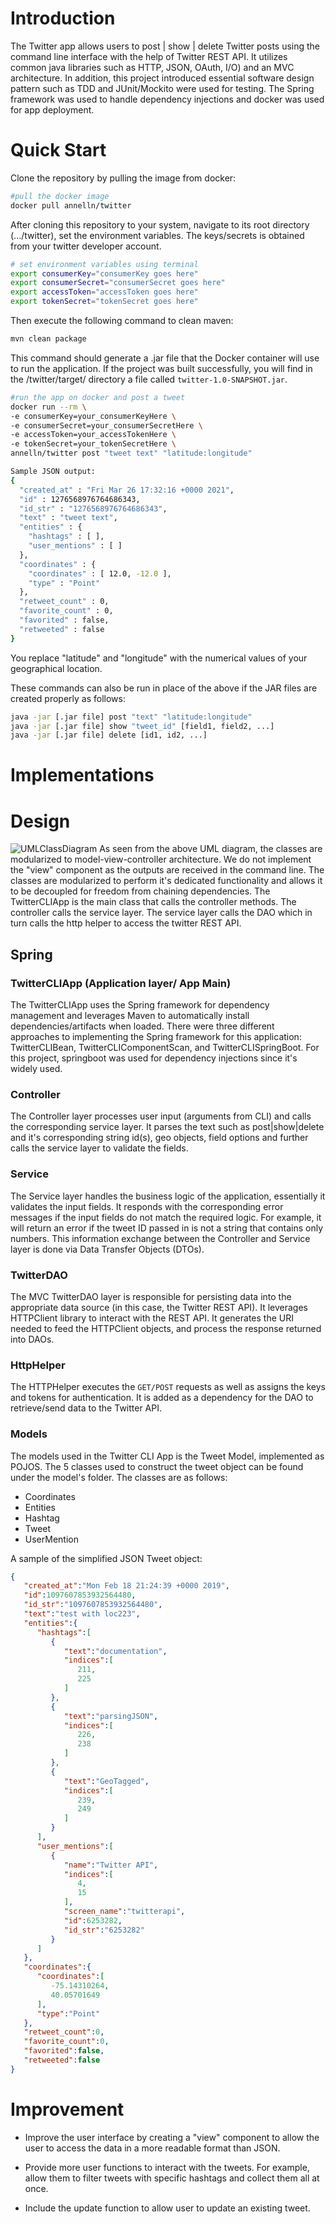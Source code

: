 # Introduction
The Twitter app allows users to post | show | delete Twitter posts using the command line interface 
with the help of Twitter REST API. It utilizes common java libraries such as HTTP, JSON, OAuth, I/O) 
and an MVC architecture. In addition, this project introduced essential software design pattern
such as TDD and JUnit/Mockito were used for testing. The Spring framework was used to handle 
dependency injections and docker was used for app deployment.

# Quick Start
Clone the repository by pulling the image from docker:
```bash
#pull the docker image
docker pull annelln/twitter   
```
After cloning this repository to your system, navigate to its root directory (.../twitter), 
set the environment variables. The keys/secrets is obtained from your twitter developer account.
```bash
# set environment variables using terminal
export consumerKey="consumerKey goes here"
export consumerSecret="consumerSecret goes here"
export accessToken="accessToken goes here"
export tokenSecret="tokenSecret goes here"
```
Then execute the following command to clean maven:
```bash
mvn clean package
```
This command should generate a .jar file that the Docker container will use to run the application. 
If the project was built successfully, you will find in the /twitter/target/ directory a file called
`twitter-1.0-SNAPSHOT.jar`.

```bash
#run the app on docker and post a tweet
docker run --rm \
-e consumerKey=your_consumerKeyHere \
-e consumerSecret=your_consumerSecretHere \
-e accessToken=your_accessTokenHere \
-e tokenSecret=your_tokenSecretHere \
annelln/twitter post "tweet text" "latitude:longitude"

Sample JSON output:
{
  "created_at" : "Fri Mar 26 17:32:16 +0000 2021",
  "id" : 1276568976764686343,
  "id_str" : "1276568976764686343",
  "text" : "tweet text",
  "entities" : {
    "hashtags" : [ ],
    "user_mentions" : [ ]
  },
  "coordinates" : {
    "coordinates" : [ 12.0, -12.0 ],
    "type" : "Point"
  },
  "retweet_count" : 0,
  "favorite_count" : 0,
  "favorited" : false,
  "retweeted" : false
}
```
You replace "latitude" and "longitude" with the numerical values of your geographical location.

These commands can also be run in place of the above if the JAR files are created properly as follows:
```bash
java -jar [.jar file] post "text" "latitude:longitude"
java -jar [.jar file] show "tweet_id" [field1, field2, ...]
java -jar [.jar file] delete [id1, id2, ...]

```
# Implementations

# Design
![UMLClassDiagram](./assets/UMLDiagram.PNG)
As seen from the above UML diagram, the classes are modularized to model-view-controller architecture. 
We do not implement the "view" component as the outputs are received in the command line. The classes
are modularized to perform it's dedicated functionality and allows it to be decoupled for freedom 
from chaining dependencies. The TwitterCLIApp is the main class that calls the controller methods. 
The controller calls the service layer. The service layer calls the DAO which in turn calls the 
http helper to access the twitter REST API. 

## Spring
### TwitterCLIApp (Application layer/ App Main)
The TwitterCLIApp uses the Spring framework for dependency management and leverages Maven to 
automatically install dependencies/artifacts when loaded. There were three different approaches to 
implementing the Spring framework for this application: TwitterCLIBean, TwitterCLIComponentScan, and
TwitterCLISpringBoot. For this project, springboot was used for dependency injections since it's 
widely used.

### Controller 
The Controller layer processes user input (arguments from CLI) and calls the corresponding service 
layer. It parses the text such as post|show|delete and it's corresponding string id(s), geo objects, 
field options and further calls the service layer to validate the fields.

### Service
The Service layer handles the business logic of the application, essentially it validates the input 
fields. It responds with the corresponding error messages if the input fields do not match the 
required logic. For example, it will return an error if the tweet ID passed in is not a string that 
contains only numbers. This information exchange between the Controller and Service layer is done via
Data Transfer Objects (DTOs).

### TwitterDAO
The MVC TwitterDAO layer is responsible for persisting data into the appropriate data source (in 
this case, the Twitter REST API). It leverages HTTPClient library to interact with the REST API. It 
generates the URI needed to feed the HTTPClient objects, and process the response returned into DAOs.

### HttpHelper
The HTTPHelper executes the `GET/POST` requests as well as assigns the keys and tokens for authentication.
It is added as a dependency for the DAO to retrieve/send data to the Twitter API.

### Models
The models used in the Twitter CLI App is the Tweet Model, implemented as POJOS. The 5 classes 
used to construct the tweet object can be found under the model's folder. The classes are as follows:
- Coordinates
- Entities
- Hashtag
- Tweet
- UserMention
 
A sample of the simplified JSON Tweet object:
```JSON
{
   "created_at":"Mon Feb 18 21:24:39 +0000 2019",
   "id":1097607853932564480,
   "id_str":"1097607853932564480",
   "text":"test with loc223",
   "entities":{
      "hashtags":[
         {
            "text":"documentation",
            "indices":[
               211,
               225
            ]
         },
         {
            "text":"parsingJSON",
            "indices":[
               226,
               238
            ]
         },
         {
            "text":"GeoTagged",
            "indices":[
               239,
               249
            ]
         }
      ],
      "user_mentions":[
         {
            "name":"Twitter API",
            "indices":[
               4,
               15
            ],
            "screen_name":"twitterapi",
            "id":6253282,
            "id_str":"6253282"
         }
      ]
   },
   "coordinates":{
      "coordinates":[
         -75.14310264,
         40.05701649
      ],
      "type":"Point"
   },
   "retweet_count":0,
   "favorite_count":0,
   "favorited":false,
   "retweeted":false
}
```

# Improvement
- Improve the user interface by creating a "view" component to allow the user to access the data in 
    a more readable format than JSON.
  
- Provide more user functions to interact with the tweets. For example, allow them to filter tweets 
with specific hashtags and collect them all at once.

- Include the update function to allow user to update an existing tweet.

  
